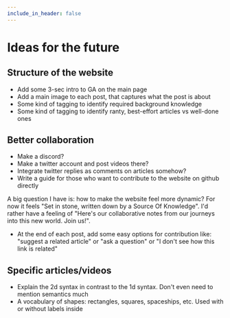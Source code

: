 ```yaml
---
include_in_header: false
---
```


# Ideas for the future

## Structure of the website

- Add some 3-sec intro to GA on the main page
- Add a main image to each post, that captures what the post is about
- Some kind of tagging to identify required background knowledge
- Some kind of tagging to identify ranty, best-effort articles vs well-done ones


## Better collaboration

- Make a discord?
- Make a twitter account and post videos there?
- Integrate twitter replies as comments on articles somehow?
- Write a guide for those who want to contribute to the website on github directly

A big question I have is: how to make the website feel more dynamic?
For now it feels "Set in stone, written down by a Source Of Knowledge".
I'd rather have a feeling of "Here's our collaborative notes from our journeys into this new world.
Join us!".

- At the end of each post, add some easy options for contribution like:
"suggest a related article" or "ask a question" or "I don't see how this link is related"


## Specific articles/videos

- Explain the 2d syntax in contrast to the 1d syntax. Don't even need to mention semantics much
- A vocabulary of shapes: rectangles, squares, spaceships, etc. Used with or without labels inside
